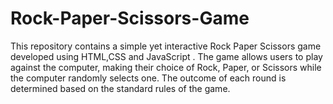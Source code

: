 # Rock-Paper-Scissors-Game
This repository contains a simple yet interactive Rock Paper Scissors game developed using HTML,CSS and JavaScript . The game allows users to play against the computer, making their choice of Rock, Paper, or Scissors while the computer randomly selects one. The outcome of each round is determined based on the standard rules of the game.
